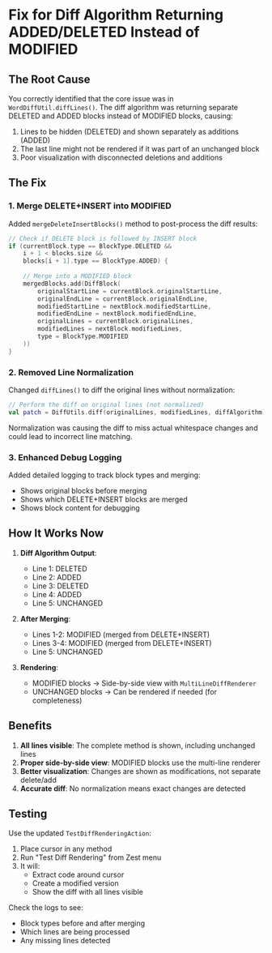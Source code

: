 # Fix for Diff Algorithm Returning ADDED/DELETED Instead of MODIFIED

## The Root Cause

You correctly identified that the core issue was in `WordDiffUtil.diffLines()`. The diff algorithm was returning separate DELETED and ADDED blocks instead of MODIFIED blocks, causing:

1. Lines to be hidden (DELETED) and shown separately as additions (ADDED)
2. The last line might not be rendered if it was part of an unchanged block
3. Poor visualization with disconnected deletions and additions

## The Fix

### 1. **Merge DELETE+INSERT into MODIFIED**
Added `mergeDeleteInsertBlocks()` method to post-process the diff results:
```kotlin
// Check if DELETE block is followed by INSERT block
if (currentBlock.type == BlockType.DELETED && 
    i + 1 < blocks.size && 
    blocks[i + 1].type == BlockType.ADDED) {
    
    // Merge into a MODIFIED block
    mergedBlocks.add(DiffBlock(
        originalStartLine = currentBlock.originalStartLine,
        originalEndLine = currentBlock.originalEndLine,
        modifiedStartLine = nextBlock.modifiedStartLine,
        modifiedEndLine = nextBlock.modifiedEndLine,
        originalLines = currentBlock.originalLines,
        modifiedLines = nextBlock.modifiedLines,
        type = BlockType.MODIFIED
    ))
}
```

### 2. **Removed Line Normalization**
Changed `diffLines()` to diff the original lines without normalization:
```kotlin
// Perform the diff on original lines (not normalized)
val patch = DiffUtils.diff(originalLines, modifiedLines, diffAlgorithm)
```

Normalization was causing the diff to miss actual whitespace changes and could lead to incorrect line matching.

### 3. **Enhanced Debug Logging**
Added detailed logging to track block types and merging:
- Shows original blocks before merging
- Shows which DELETE+INSERT blocks are merged
- Shows block content for debugging

## How It Works Now

1. **Diff Algorithm Output**: 
   - Line 1: DELETED
   - Line 2: ADDED
   - Line 3: DELETED
   - Line 4: ADDED
   - Line 5: UNCHANGED

2. **After Merging**:
   - Lines 1-2: MODIFIED (merged from DELETE+INSERT)
   - Lines 3-4: MODIFIED (merged from DELETE+INSERT)
   - Line 5: UNCHANGED

3. **Rendering**:
   - MODIFIED blocks → Side-by-side view with `MultiLineDiffRenderer`
   - UNCHANGED blocks → Can be rendered if needed (for completeness)

## Benefits

1. **All lines visible**: The complete method is shown, including unchanged lines
2. **Proper side-by-side view**: MODIFIED blocks use the multi-line renderer
3. **Better visualization**: Changes are shown as modifications, not separate delete/add
4. **Accurate diff**: No normalization means exact changes are detected

## Testing

Use the updated `TestDiffRenderingAction`:
1. Place cursor in any method
2. Run "Test Diff Rendering" from Zest menu
3. It will:
   - Extract code around cursor
   - Create a modified version
   - Show the diff with all lines visible

Check the logs to see:
- Block types before and after merging
- Which lines are being processed
- Any missing lines detected
